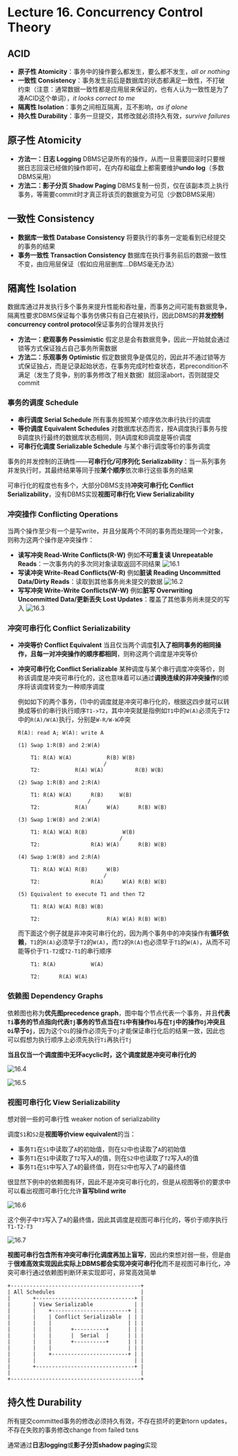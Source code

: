 # Lecture 16. Concurrency Control Theory

## ACID

- **原子性 Atomicity**：事务中的操作要么都发生，要么都不发生，*all or nothing*
- **一致性 Consistency**：事务发生前后是数据库的状态都满足一致性，不打破约束（注意：通常数据一致性都是应用层来保证的，也有人认为一致性是为了凑ACID这个单词），*it looks correct to me*
- **隔离性 Isolation**：事务之间相互隔离，互不影响，*as if alone*
- **持久性 Durability**：事务一旦提交，其修改就必须持久有效，*survive failures*

## 原子性 Atomicity

- **方法一：日志 Logging**
  DBMS记录所有的操作，从而一旦需要回滚时只要根据日志回滚已经做的操作即可，在内存和磁盘上都需要维护**undo log**（多数DBMS采用）
- **方法二：影子分页 Shadow Paging**
  DBMS复制一份页，仅在该副本页上执行事务，等需要commit时才真正将该页的数据变为可见（少数DBMS采用）

## 一致性 Consistency

- **数据库一致性 Database Consistency**
  将要执行的事务一定能看到已经提交的事务的结果
- **事务一致性 Transaction Consistency**
  数据库在执行事务前后的数据一致性不变，由应用层保证（假如应用层删库...DBMS毫无办法）

## 隔离性 Isolation

数据库通过并发执行多个事务来提升性能和吞吐量，而事务之间可能有数据竞争，隔离性要求DBMS保证每个事务仿佛只有自己在被执行，因此DBMS的**并发控制concurrency control protocol**保证事务的合理并发执行

- **方法一：悲观事务 Pessimistic**
  假定总是会有数据竞争，因此一开始就会通过锁等方式保证独占自己事务所需数据
- **方法二：乐观事务 Optimistic**
  假定数据竞争是偶见的，因此并不通过锁等方式保证独占，而是记录起始状态，在事务完成时检查状态，若precondition不满足（发生了竞争，别的事务修改了相关数据）就回滚abort，否则就提交commit

### 事务的调度 Schedule

- **串行调度 Serial Schedule**
  所有事务按照某个顺序依次串行执行的调度
- **等价调度 Equivalent Schedules**
  对数据库状态而言，按A调度执行事务与按B调度执行最终的数据库状态相同，则A调度和B调度是等价调度
- **可串行化调度 Serializable Schedule**
  与某个串行调度等价的事务调度

事务的并发控制的正确性——**可串行化/可序列化 Serializability**：当一系列事务并发执行时，其最终结果等同于按**某个顺序**依次串行这些事务的结果

可串行化的程度也有多个，大部分DBMS支持**冲突可串行化 Conflict Serializability**，没有DBMS实现**视图可串行化 View Serializability**

### 冲突操作 Conflicting Operations

当两个操作至少有一个是写write，并且分属两个不同的事务而处理同一个对象，则称为这两个操作是冲突操作：

- **读写冲突 Read-Write Conflicts(R-W)**
  例如**不可重复读 Unrepeatable Reads**：一次事务内的多次同对象读取返回不同结果
  ![16.1](images/16.1.png)
- **写读冲突 Write-Read Conflicts(W-R)**
  例如**脏读 Reading Uncommitted Data/Dirty Reads**：读取到其他事务尚未提交的数据
  ![16.2](images/16.2.png)
- **写写冲突 Write-Write Conflicts(W-W)**
  例如**脏写 Overwriting Uncommitted Data/更新丢失 Lost Updates**：覆盖了其他事务尚未提交的写入
  ![16.3](images/16.3.png)

### 冲突可串行化 Conflict Serializability

- **冲突等价 Conflict Equivalent**
  当且仅当两个调度**引入了相同事务的相同操作，且每一对冲突操作的顺序都相同**，则称这两个调度是冲突等价
- **冲突可串行化 Conflict Serializable**
  某种调度与某个串行调度冲突等价，则称该调度是冲突可串行化的，这也意味着可以通过**调换连续的非冲突操作**的顺序将该调度转变为一种顺序调度

  例如如下的两个事务，(1)中的调度就是冲突可串行化的，根据这四步就可以转换成等价的串行执行顺序`T1->T2`，其中冲突就是指例如`T1`中的`W(A)`必须先于`T2`中的`R(A)/W(A)`执行，分别是`W-R/W-W`冲突
  
  ```text
  R(A): read A; W(A): write A

  (1) Swap 1:R(B) and 2:W(A)

      T1: R(A) W(A)           R(B) W(B)
                             /
      T2:           R(A) W(A)          R(B) W(B)
  
  (2) Swap 1:R(B) and 2:R(A)

      T1: R(A) W(A)      R(B)     W(B)
                        /
      T2:           R(A)      W(A)      R(B) W(B)

  (3) Swap 1:W(B) and 2:W(A)

      T1: R(A) W(A) R(B)           W(B)
                                  /
      T2:                R(A) W(A)      R(B) W(B)

  (4) Swap 1:W(B) and 2:R(A)

      T1: R(A) W(A) R(B)      W(B)
                             /
      T2:                R(A)      W(A) R(B) W(B)
 
  (5) Equivalent to execute T1 and then T2

      T1: R(A) W(A) R(B) W(B)
                             
      T2:                     R(A) W(A) R(B) W(B)
  ```

  而下面这个例子就是非冲突可串行化的，因为两个事务中的冲突操作有**循环依赖**，`T1`的`R(A)`必须早于`T2`的`W(A)`，而`T2`的`R(A)`也必须早于`T1`的`W(A)`，从而不可能等价于`T1-T2`或`T2-T1`的串行顺序

  ```text
      T1: R(A)           W(A)

      T2:      R(A) W(A)
  ```

### 依赖图 Dependency Graphs

依赖图也称为**优先图precedence graph**，图中每个节点代表一个事务，并且**代表`Ti`事务的节点指向代表`Tj`事务的节点当在`Ti`中有操作`Oi`与在`Tj`中的操作`Oj`冲突且`Oi`早于`Oj`**，因为这个`Oi`的操作必须先于`Oj`才能保证串行化后的结果一致，因此也可以假想为执行顺序上必须先执行`Ti`再执行`Tj`

**当且仅当一个调度图中无环acyclic时，这个调度就是冲突可串行化的**

![16.4](images/16.4.png)

![16.5](images/16.5.png)

### 视图可串行化 View Serializability

想对弱一些的可串行性 weaker notion of serializability

调度`S1`和`S2`是**视图等价view equivalent**的当：

- 事务`T1`在`S1`中读取了`A`的初始值，则在`S2`中也读取了`A`的初始值
- 事务`T1`在`S1`中读取了`T2`写入`A`的值，则在`S2`中也读取了`T2`写入`A`的值
- 事务`T1`在`S1`中写入了`A`的最终值，则在`S2`中也写入了`A`的最终值

很显然下例中的依赖图有环，因此不是冲突可串行化的，但是从视图等价的要求中可以看出视图可串行化允许**盲写blind write**

![16.6](images/16.6.png)

这个例子中`T3`写入了`A`的最终值，因此其调度是视图可串行化的，等价于顺序执行`T1-T2-T3`

![16.7](images/16.7.png)

**视图可串行包含所有冲突可串行化调度再加上盲写**，因此约束想对弱一些，但是由于**很难高效实现因此实际上DBMS都会实现冲突可串行化**而不是视图可串行化，冲突可串行通过依赖图判断环来实现即可，非常高效简单

```TEXT
+-----------------------------------------+
| All Schedules                           |
|       +-------------------------------+ |
|       | View Serializable             | |
|       |    +------------------------+ | |
|       |    | Conflict Serializable  | | |
|       |    |                        | | |
|       |    |      +----------+      | | |
|       |    |      |  Serial  |      | | |
|       |    |      +----------+      | | |
|       |    |                        | | |
|       |    +------------------------+ | |
|       |                               | |
|       +-------------------------------+ |
|                                         |
+-----------------------------------------+
```

## 持久性 Durability

所有提交committed事务的修改必须持久有效，不存在损坏的更新torn updates，不存在失败的事务修改change from failed txns

通常通过**日志logging**或**影子分页shadow paging**实现
